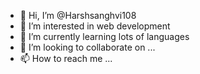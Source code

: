 - 👋 Hi, I’m @Harshsanghvi108
- 👀 I’m interested in web development
- 🌱 I’m currently learning lots of languages
- 💞️ I’m looking to collaborate on ...
- 📫 How to reach me ...

<!---
Harshsanghvi108/Harshsanghvi108 is a ✨ special ✨ repository because its `README.md` (this file) appears on your GitHub profile.
You can click the Preview link to take a look at your changes.
--->

